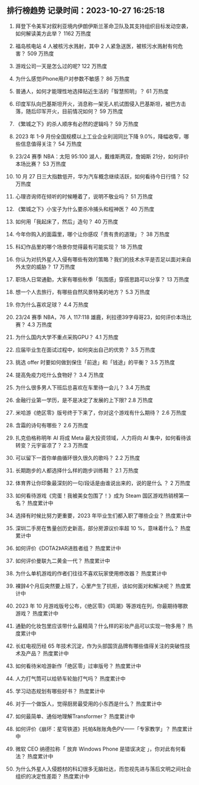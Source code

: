 
## 排行榜趋势 记录时间：2023-10-27 16:25:18
  
  1. 拜登下令美军对叙利亚境内伊朗伊斯兰革命卫队及其支持组织目标发动空袭，如何解读美方此举？ 1162 万热度
    
  2. 福岛核电站 4 人被核污水溅射，其中 2 人紧急送医，被核污水溅射有何危害？ 509 万热度
    
  3. 游戏公司一天是怎么过的呢? 122 万热度
    
  4. 为什么感觉iPhone用户对参数不敏感？ 86 万热度
    
  5. 普通人，如何才能理性地选择贴近生活的「智慧照明」？ 61 万热度
    
  6. 印度军队向巴基斯坦开火，消息称一架无人机试图侵入巴基斯坦，被巴方击落，随后印军开火，目前情况如何？ 59 万热度
    
  7. 《繁城之下》的杀人顺序有必然的逻辑吗？ 59 万热度
    
  8. 2023 年 1-9 月份全国规模以上工业企业利润同比下降 9.0%，降幅收窄，哪些信息值得关注？ 54 万热度
    
  9. 23/24 赛季 NBA：太阳 95:100 湖人，戴维斯两双，詹姆斯 21分，如何评价本场比赛？ 53 万热度
    
  10. 10 月 27 日三大指数低开，华为汽车概念继续活跃，如何看待今日行情？ 52 万热度
    
  11. 心理咨询师在倾听的时候睡着了，说明不敬业吗？ 51 万热度
    
  12. 《繁城之下》小宝子为什么要杀冷捕头和程神医？ 40 万热度
    
  13. 如何用「我起床了，然后」造句？ 40 万热度
    
  14. 今年你购入的面霜里，哪个让你感叹「贵有贵的道理」？ 38 万热度
    
  15. 科幻作品里的哪个场景你觉得最有可能实现？ 18 万热度
    
  16. 你认为对抗外星人入侵有哪些有效的策略？我们的技术水平是否足以面对来自外太空的威胁？ 17 万热度
    
  17. 职场人日常通勤，大家有哪些秋季「氛围感」穿搭思路可以分享？ 13 万热度
    
  18. 想一个人去旅行，有哪些自然风景特美的地方？ 5.3 万热度
    
  19. 你为什么喜欢足球？ 4.4 万热度
    
  20. 23/24 赛季 NBA，76 人 117:118 雄鹿，利拉德39字母哥23，如何评价本场比赛？ 4.3 万热度
    
  21. 为什么国内大学不重点采购GPU？ 4.1 万热度
    
  22. 应届毕业生在面试过程中，如何突出自己的优势？ 3.5 万热度
    
  23. 挑选 offer 时要如何做到保住「前途」和「钱途」的平衡？ 3.5 万热度
    
  24. 提高免疫力吃什么食物好？ 3.4 万热度
    
  25. 为什么很多男人下班后总喜欢在车里待一会儿？ 3.4 万热度
    
  26. 金融行业第一学历，是不是决定了发展的上下限? 2.8 万热度
    
  27. 米哈游《绝区零》版号终于下来了，你对这个游戏有什么期待？ 2.6 万热度
    
  28. 含霜的诗句有哪些？ 2.6 万热度
    
  29. 扎克伯格称明年 AI 将成 Meta 最大投资领域，人力将向 AI 集中，如何看待该转变？元宇宙凉了？ 2.3 万热度
    
  30. 可以留下一首你单曲循环很久很久的歌吗？ 2.2 万热度
    
  31. 长期跑步的人都选择什么样的跑步训练鞋？ 2.1 万热度
    
  32. 体育界让你印象最深刻的一句/段话是由谁说出来的，说的是什么 ？ 2 万热度
    
  33. 如何看待游戏《完蛋！我被美女包围了！》成为 Steam 国区游戏热销榜第一名？ 热度累计中
    
  34. 选择有时候比努力更重要，2023 年毕业生们都入职了哪些企业？ 热度累计中
    
  35. 深圳二手房在售量创历史新高，部分房源议价率超 10 %，意味着什么？ 热度累计中
    
  36. 如何评价《DOTA2》AR进胜者组？ 热度累计中
    
  37. 如何评价曼联九二黄金一代？ 热度累计中
    
  38. 为什么单机游戏的作者们往往不喜欢玩家使用修改器？ 热度累计中
    
  39. 裸辞4个月后突然要上班了，心里产生了抗拒，该如何面对和解决呢？ 热度累计中
    
  40. 2023 年 10 月游戏版号公布，《绝区零》《鸣潮》等游戏在列，你最期待哪款游戏？ 热度累计中
    
  41. 通勤的化妆包里应该带什么最精简？什么样的彩妆产品可以实现一物多用？ 热度累计中
    
  42. 长虹电视历经 65 年技术沉淀，作为头部国货品牌有哪些值得关注的突破性技术及产品？ 热度累计中
    
  43. 如何看待米哈游新作「绝区零」过审版号？ 热度累计中
    
  44. 人力打气筒可以给轿车轮胎打气吗？ 热度累计中
    
  45. 学习动态规划有哪些好书？ 热度累计中
    
  46. 对于一个做饭人，觉得厨房最受用的小东西是什么？ 热度累计中
    
  47. 如何最简单、通俗地理解Transformer？ 热度累计中
    
  48. 如何评价《崩坏：星穹铁道》托帕&账账角色PV——「专家教学」？ 热度累计中
    
  49. 微软 CEO 纳德拉称「 放弃 Windows Phone 是错误决定 」，你对此有何看法？ 热度累计中
    
  50. 为什么外星人入侵题材的科幻很多无脑社达，而忽视先进与落后文明之间社会组织的决定性差距？ 热度累计中
    